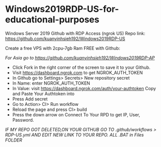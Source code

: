 # Windows2019RDP-US-for-educational-purposes
Windows Server 2019 Github with RDP Access (ngrok US) 
Repo link: https://github.com/kuanyinhsieh192/Windows2019RDP-US

Create a free VPS with 2cpu-7gb Ram FREE with Github:

*For Asia go to https://github.com/kuanyinhsieh192/Windows2019RDP-AP*

+ Click Fork in the right corner of the screen to save it to your Github.
+ Visit https://dashboard.ngrok.com to get NGROK_AUTH_TOKEN
+ In Github go to Settings> Secrets> New repository secret
+ In Name: enter NGROK_AUTH_TOKEN
+ In Value: visit https://dashboard.ngrok.com/auth/your-authtoken Copy and Paste Your Authtoken into
+ Press Add secret
+ Go to Action> CI> Run workflow
+ Reload the page and press CI> build
+ Press the down arrow on Connect To Your RPD to get IP, User, Password.

*IF MY REPO GOT DELETED,ON YOUR GITHUB GO TO .github/workflows > RDP-US.yml AND EDIT NEW LINK TO YOUR REPO. ALL .BAT in Files FOLDER* 

